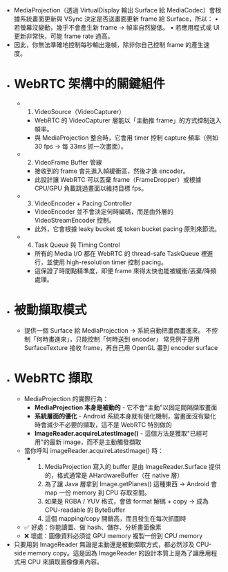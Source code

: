 - MediaProjection（透過 VirtualDisplay 輸出 Surface 給 MediaCodec）會根據系統畫面更新與 VSync 決定是否送畫面更新 frame 給 Surface，所以：
  •	若螢幕沒變動，幾乎不會產生新 frame → 幀率自然變低。
  •	若應用程式或 UI 更新非常快，可能 frame rate 過高。
- 因此，你無法準確地控制每秒輸出幾幀，除非你自己控制 frame 的產生速度。
- # WebRTC 架構中的關鍵組件
	- 1. VideoSource（VideoCapturer）
		- WebRTC 的 VideoCapturer 層能以「主動推 frame」的方式控制送入幀率。
		- 與 MediaProjection 整合時，它會用 timer 控制 capture 頻率（例如 30 fps → 每 33ms 抓一次畫面）。
	- 2. VideoFrame Buffer 管線
		- 接收到的 frame 會先進入幀緩衝區，然後才進 encoder。
		- 此設計讓 WebRTC 可以丟棄 frame（FrameDropper）或根據 CPU/GPU 負載跳過畫面以維持目標 fps。
	- 3. VideoEncoder + Pacing Controller
		- VideoEncoder 並不會決定何時編碼，而是由外層的 VideoStreamEncoder 控制。
		- 此外，它會根據 leaky bucket 或 token bucket pacing 原則來節流。
	- 4. Task Queue 與 Timing Control
		- 所有的 Media I/O 都在 WebRTC 的 thread-safe TaskQueue 裡進行，並使用 high-resolution timer 控制 pacing。
		- 這保證了時間點精準度，即便 frame 來得太快也能被緩衝/丟棄/降頻處理。
- # 被動擷取模式
	- 提供一個 Surface 給 MediaProjection → 系統自動把畫面畫進來。
	  不控制「何時畫進來」，只能控制「何時送到 encoder」
	  常見例子是用 SurfaceTexture 接收 frame，再自己用 OpenGL 畫到 encoder surface
- # WebRTC 擷取
	- MediaProjection 的實際行為：
		- **MediaProjection 本身是被動的** - 它不會"主動"以固定間隔擷取畫面
		- **系統層面的優化** - Android 系統本身就有優化機制，當畫面沒有變化時會減少不必要的擷取，這不是 WebRTC 特別做的
		- **ImageReader.acquireLatestImage()** - 這個方法是獲取"已經可用"的最新 image，而不是主動觸發擷取
	- 當你呼叫 imageReader.acquireLatestImage() 時：
		- 1.	MediaProjection 寫入的 buffer 是由 ImageReader.Surface 提供的，格式通常是 AHardwareBuffer（在 native 層）
		  2.	為了讓 Java 層拿到 Image.getPlanes() 這種東西 → Android 會 map 一份 memory 到 CPU 存取空間。
		  3.	如果是 RGBA / YUV 格式，會做 format 解碼 + copy → 成為 CPU-readable 的 ByteBuffer
		  4.	這個 mapping/copy 開銷高，而且發生在每次抓圖時
	- ✅ 好處：你能讀圖、做 hash、儲存、分析畫面像素
	- ❌ 壞處：圖像資料必須從 GPU memory 複製一份到 CPU memory
- 只要用到 ImageReader 無論是主動還是被動擷取方式，都必然涉及 CPU-side memory copy。這是因為 ImageReader 的設計本質上是為了讓應用程式用 CPU 來讀取圖像像素內容。